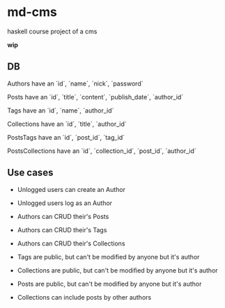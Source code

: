 # md-cms
haskell course project of a cms

**wip**

## DB

Authors have an ´id´, ´name´, ´nick´, ´password´

Posts have an ´id´, ´title´, ´content´, ´publish_date´, ´author_id´

Tags have an ´id´, ´name´, ´author_id´

Collections have an ´id´, ´title´, ´author_id´

PostsTags have an ´id´, ´post_id´, ´tag_id´

PostsCollections have an ´id´, ´collection_id´, ´post_id´, ´author_id´

## Use cases

- Unlogged users can create an Author
- Unlogged users log as an Author

- Authors can CRUD their's Posts
- Authors can CRUD their's Tags
- Authors can CRUD their's Collections

- Tags are public, but can't be modified by anyone but it's author
- Collections are public, but can't be modified by anyone but it's author
- Posts are public, but can't be modified by anyone but it's author

- Collections can include posts by other authors
